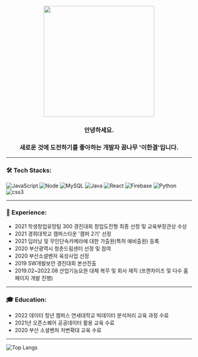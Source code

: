 <p align="center"><img src="https://media.giphy.com/media/v1.Y2lkPTc5MGI3NjExMzM3MGU3YzczODI0ZTQ5YjU3NjExNWNjNjJhMDY5OGFjODAwNDg2OSZjdD1n/WtTnAfZn6aVJfBzlN3/giphy.gif" width="300px"></p>

<div id="header" align="center">
  <h3>안녕하세요.</h3>
  
  <h3>새로운 것에 도전하기를 좋아하는 개발자 꿈나무 '이한결'입니다.</h3>
</div>

---
### 🛠️ Tech Stacks:
![JavaScript](https://img.shields.io/badge/JavaScript-F7DF1E?style=flat-square&logo=Python&logoColor=white) ![Node](https://img.shields.io/badge/Node.js-339933?style=flat-square&logo=Python&logoColor=white) ![MySQL](https://img.shields.io/badge/MySQL-4479A1?style=flat-square&logo=Python&logoColor=white) ![Java](https://img.shields.io/badge/Java-D32D27?style=flat-square&logo=Python&logoColor=white) ![React](https://img.shields.io/badge/React-61DAFB?style=flat-square&logo=Python&logoColor=white) ![Firebase](https://img.shields.io/badge/Firebase-FFCA28?style=flat-square&logo=Python&logoColor=white) ![Python](https://img.shields.io/badge/Python-3766AB?style=flat-square&logo=Python&logoColor=white) ![css3](https://img.shields.io/badge/CSS3-1572B6?style=flat-square&logo=Python&logoColor=white) 

---
### **🏃 Experience**:
- 2021 학생창업유망팀 300 경진대회 창업도전형 최종 선정 및 교육부장관상 수상
- 2021 경희대학교 캠퍼스타운 '캠퍼 2기' 선정
- 2021 딥러닝 및 무인단속카메라에 대한 가출원(특허 예비출원) 등록
- 2020 부산광역시 청춘드림센터 선정 및 참여
- 2020 부산소셜벤처 육성사업 선정
- 2019 SW개발보안 경진대회 본선진출
- 2019.02~2022.08 산업기능요원 대체 복무 및 회사 재직 (프랜차이즈 및 다수 홈페이지 개발 진행)
---
### **🎓** Education:
- 2022 데이터 청년 캠퍼스 연세대학교 빅데이터 분석처리 교육 과정 수료
- 2021년 오픈스퀘어 공공데이터 활용 교육 수료
- 2020 부산 소셜벤처 저변확대 교육 수료

---
![Top Langs](https://github-readme-stats.vercel.app/api/top-langs/?username=hangyeoldora&layout=compact&langs_count=10&hide=html,css)
